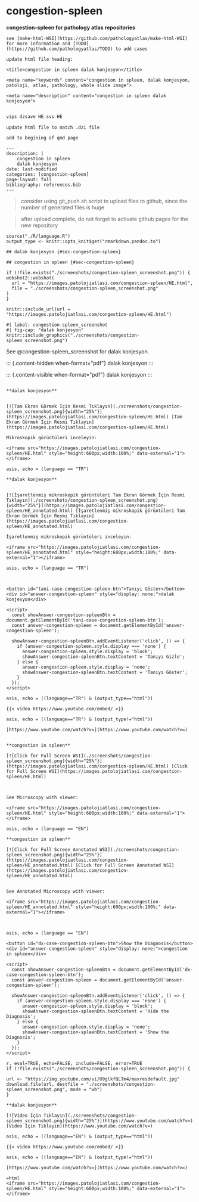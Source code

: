 # congestion-spleen



**congestion-spleen for pathology atlas repositories**


```
see [make-html-WSI](https://github.com/pathologyatlas/make-html-WSI) for more information and [TODO](https://github.com/pathologyatlas/TODO) to add cases
```

```
update html file heading:

<title>congestion in spleen dalak konjesyon</title>

<meta name="keywords" content="congestion in spleen, dalak konjesyon, patoloji, atlas, pathology, whole slide image">

<meta name="description" content="congestion in spleen dalak konjesyon">

```



```zsh

vips dzsave HE.svs HE

```



```
update html file to match .dzi file

```


```
add to begining of qmd page

---
description: |
    congestion in spleen
    dalak konjesyon
date: last-modified
categories: [congestion-spleen]
page-layout: full
bibliography: references.bib
---

```



> consider using git_push.sh script to upload files to github, since the number of generated files is huge

> after upload complete, do not forget to activate github pages for the new repository



```{r language congestion-spleen, echo=FALSE, include=TRUE}
source("./R/language.R")
output_type <- knitr::opts_knit$get("rmarkdown.pandoc.to")
```




```{asis, echo = (language == "TR")}
## dalak konjesyon {#sec-congestion-spleen}
```


```{asis, echo = (language == "EN")}
## congestion in spleen {#sec-congestion-spleen}
```


```{r congestion-spleen screenshot, eval=TRUE, include=FALSE}
if (!file.exists("./screenshots/congestion-spleen_screenshot.png")) {
webshot2::webshot(
  url = "https://images.patolojiatlasi.com/congestion-spleen/HE.html",
  file = "./screenshots/congestion-spleen_screenshot.png"
)
}
```

```{r, echo=FALSE, include=TRUE, eval=TRUE}
knitr::include_url(url = "https://images.patolojiatlasi.com/congestion-spleen/HE.html")
```

```{r, echo=FALSE, include=TRUE, eval=TRUE}
#| label: congestion-spleen_screenshot
#| fig-cap: "dalak konjesyon"
knitr::include_graphics("./screenshots/congestion-spleen_screenshot.png")
```

See @congestion-spleen_screenshot for dalak konjesyon.

::: {.content-hidden when-format="pdf"}
dalak konjesyon
:::

::: {.content-visible when-format="pdf"}
dalak konjesyon
:::



```{asis, echo = (language == "TR")}

**dalak konjesyon**


[![Tam Ekran Görmek İçin Resmi Tıklayın](./screenshots/congestion-spleen_screenshot.png){width="25%"}](https://images.patolojiatlasi.com/congestion-spleen/HE.html) [Tam Ekran Görmek İçin Resmi Tıklayın](https://images.patolojiatlasi.com/congestion-spleen/HE.html)
```


```{asis, echo = ((language=="TR") & (output_type=="html"))}
Mikroskopik görüntüleri inceleyin:

<iframe src="https://images.patolojiatlasi.com/congestion-spleen/HE.html" style="height:600px;width:100%;" data-external="1"></iframe>

```



```{comment} 
asis, echo = (language == "TR")

**dalak konjesyon**


[![İşaretlenmiş mikroskopik görüntüleri Tam Ekran Görmek İçin Resmi Tıklayın](./screenshots/congestion-spleen_screenshot.png){width="25%"}](https://images.patolojiatlasi.com/congestion-spleen/HE_annotated.html) [İşaretlenmiş mikroskopik görüntüleri Tam Ekran Görmek İçin Resmi Tıklayın](https://images.patolojiatlasi.com/congestion-spleen/HE_annotated.html)

İşaretlenmiş mikroskopik görüntüleri inceleyin:

<iframe src="https://images.patolojiatlasi.com/congestion-spleen/HE_annotated.html" style="height:600px;width:100%;" data-external="1"></iframe>

```



```{comment}
asis, echo = (language == "TR")



<button id="tani-case-congestion-spleen-btn">Tanıyı Göster</button>
<div id="answer-congestion-spleen" style="display: none;">dalak konjesyon</div>

<script>
  const showAnswer-congestion-spleenBtn = document.getElementById('tani-case-congestion-spleen-btn');
  const answer-congestion-spleen = document.getElementById('answer-congestion-spleen');

  showAnswer-congestion-spleenBtn.addEventListener('click', () => {
    if (answer-congestion-spleen.style.display === 'none') {
      answer-congestion-spleen.style.display = 'block';
      showAnswer-congestion-spleenBtn.textContent = 'Tanıyı Gizle';
    } else {
      answer-congestion-spleen.style.display = 'none';
      showAnswer-congestion-spleenBtn.textContent = 'Tanıyı Göster';
    }
  });
</script>

```

```{comment}
asis, echo = ((language=="TR") & (output_type=="html"))

{{< video https://www.youtube.com/embed/ >}}

```

```{comment}
asis, echo = ((language=="TR") & (output_type!="html"))

[https://www.youtube.com/watch?v=](https://www.youtube.com/watch?v=)

```





```{asis, echo = (language == "EN")}

**congestion in spleen**

[![Click for Full Screen WSI](./screenshots/congestion-spleen_screenshot.png){width="25%"}](https://images.patolojiatlasi.com/congestion-spleen/HE.html) [Click for Full Screen WSI](https://images.patolojiatlasi.com/congestion-spleen/HE.html)


```



```{asis, echo = ((language == "EN") & (output_type=="html"))} 

See Microscopy with viewer: 

<iframe src="https://images.patolojiatlasi.com/congestion-spleen/HE.html" style="height:600px;width:100%;" data-external="1"></iframe>

```


```{comment}
asis, echo = (language == "EN")

**congestion in spleen**

[![Click for Full Screen Annotated WSI](./screenshots/congestion-spleen_screenshot.png){width="25%"}](https://images.patolojiatlasi.com/congestion-spleen/HE_annotated.html) [Click for Full Screen Annotated WSI](https://images.patolojiatlasi.com/congestion-spleen/HE_annotated.html)


See Annotated Microscopy with viewer: 

<iframe src="https://images.patolojiatlasi.com/congestion-spleen/HE_annotated.html" style="height:600px;width:100%;" data-external="1"></iframe>



```

```{comment}
asis, echo = (language == "EN")

<button id="dx-case-congestion-spleen-btn">Show the Diagnosis</button>
<div id="answer-congestion-spleen" style="display: none;">congestion in spleen</div>

<script>
  const showAnswer-congestion-spleenBtn = document.getElementById('dx-case-congestion-spleen-btn');
  const answer-congestion-spleen = document.getElementById('answer-congestion-spleen');

  showAnswer-congestion-spleenBtn.addEventListener('click', () => {
    if (answer-congestion-spleen.style.display === 'none') {
      answer-congestion-spleen.style.display = 'block';
      showAnswer-congestion-spleenBtn.textContent = 'Hide the Diagnosis';
    } else {
      answer-congestion-spleen.style.display = 'none';
      showAnswer-congestion-spleenBtn.textContent = 'Show the Diagnosis';
    }
  });
</script>

```


```{comment}
r, eval=TRUE, echo=FALSE, include=FALSE, error=TRUE
if (!file.exists("./screenshots/congestion-spleen_screenshot.png")) {

url <- "https://img.youtube.com/vi/U9glkfQLTm4/maxresdefault.jpg"
download.file(url, destfile = "./screenshots/congestion-spleen_screenshot.png", mode = "wb")
}

**dalak konjesyon**

[![Video İçin Tıklayın](./screenshots/congestion-spleen_screenshot.png){width="25%"}](https://www.youtube.com/watch?v=) [Video İçin Tıklayın](https://www.youtube.com/watch?v=)

```




```{comment}
asis, echo = ((language=="EN") & (output_type=="html"))

{{< video https://www.youtube.com/embed/ >}}

```

```{comment}
asis, echo = ((language=="EN") & (output_type!="html"))

[https://www.youtube.com/watch?v=](https://www.youtube.com/watch?v=)

```


```{comment}
=html
<iframe src="https://images.patolojiatlasi.com/congestion-spleen/HE.html" style="height:600px;width:100%;" data-external="1"></iframe>
```

